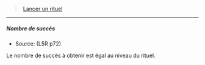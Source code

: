 ﻿---
!GenericItem
Name: Nombre de succès
Source: (L5R p72)
Id: l5r_rituals_hd.md#nombre-de-succès
ParentLink: l5r_rituals_hd.md#lancer-un-rituel
ParentName: Lancer un rituel
NameLevel: 5
Attributes: {}
---
> [Lancer un rituel](hd_l5r_rituals.md)

---

##### Nombre de succès

- Source: (L5R p72)

Le nombre de succès à obtenir est égal au niveau du rituel.

